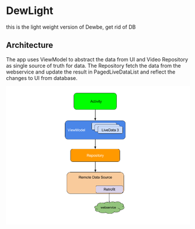 # DewLight
this is the light weight version of Dewbe, get rid of DB
## Architecture
The app uses ViewModel to abstract the data from UI and Video Repository as single source of truth for data. The Repository fetch the data from the webservice and update the result in PagedLiveDataList and reflect the changes to UI from database.

![](https://github.com/ed828a/DewLight/blob/master/archtiture-net.png)
